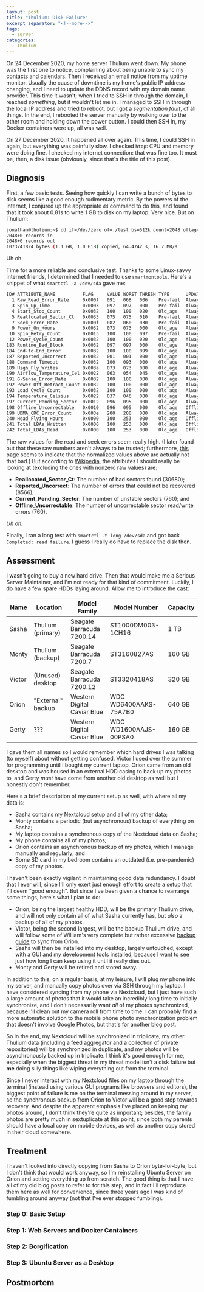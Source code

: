 ```yaml
---
layout: post
title: "Thulium: Disk Failure"
excerpt_separator: "<!--more-->"
tags:
  - server
categories:
  - Thulium
---
```


On 24 December 2020, my home server Thulium went down. My phone was the first one to notice, complaining about being unable to sync my contacts and calendars. Then I received an email notice from my uptime monitor. Usually the cause of downtime is my home's public IP address changing, and I need to update the DDNS record with my domain name provider. This time it wasn't; when I tried to SSH in through the domain, I reached *something*, but it wouldn't let me in. I managed to SSH in through the local IP address and tried to reboot, but I got a *segmentation fault*, of all things. In the end, I rebooted the server manually by walking over to the other room and holding down the power button. I could then SSH in, my Docker containers were up, all was well.

On 27 December 2020, it happened all over again. This time, I could SSH in again, but everything was painfully slow. I checked `htop`: CPU and memory were doing fine. I checked my internet connection: that was fine too. It must be, then, a disk issue (obviously, since that's the title of this post).

<!--more-->

## Diagnosis

First, a few basic tests. Seeing how quickly I can write a bunch of bytes to disk seems like a good enough rudimentary metric. By the powers of the internet, I conjured up the appropriate `dd` command to do this, and found that it took about 0.81s to write 1 GB to disk on my laptop. Very nice. But on Thulium:

```bash
jonathan@thulium:~$ dd if=/dev/zero of=./test bs=512k count=2048 oflag=direct
2048+0 records in
2048+0 records out
1073741824 bytes (1.1 GB, 1.0 GiB) copied, 64.4742 s, 16.7 MB/s
```

Uh oh.

Time for a more reliable and conclusive test. Thanks to some Linux-savvy internet friends, I determined that I needed to use `smartmontools`. Here's a snippet of what `smartctl -a /dev/sda` gave me:

```bash
ID# ATTRIBUTE_NAME          FLAG     VALUE WORST THRESH TYPE      UPDATED  WHEN_FAILED RAW_VALUE
  1 Raw_Read_Error_Rate     0x000f   091   068   006    Pre-fail  Always       -       85481351
  3 Spin_Up_Time            0x0003   097   097   000    Pre-fail  Always       -       0
  4 Start_Stop_Count        0x0032   100   100   020    Old_age   Always       -       60
  5 Reallocated_Sector_Ct   0x0033   075   075   010    Pre-fail  Always       -       30680
  7 Seek_Error_Rate         0x000f   082   060   030    Pre-fail  Always       -       170773956
  9 Power_On_Hours          0x0032   073   073   000    Old_age   Always       -       23717
 10 Spin_Retry_Count        0x0013   100   100   097    Pre-fail  Always       -       0
 12 Power_Cycle_Count       0x0032   100   100   020    Old_age   Always       -       60
183 Runtime_Bad_Block       0x0032   097   097   000    Old_age   Always       -       3
184 End-to-End_Error        0x0032   100   100   099    Old_age   Always       -       0
187 Reported_Uncorrect      0x0032   001   001   000    Old_age   Always       -       8566
188 Command_Timeout         0x0032   100   093   000    Old_age   Always       -       54 62 62
189 High_Fly_Writes         0x003a   073   073   000    Old_age   Always       -       27
190 Airflow_Temperature_Cel 0x0022   063   054   045    Old_age   Always       -       37 (Min/Max 36/38)
191 G-Sense_Error_Rate      0x0032   100   100   000    Old_age   Always       -       0
192 Power-Off_Retract_Count 0x0032   100   100   000    Old_age   Always       -       42
193 Load_Cycle_Count        0x0032   100   100   000    Old_age   Always       -       60
194 Temperature_Celsius     0x0022   037   046   000    Old_age   Always       -       37 (0 17 0 0 0)
197 Current_Pending_Sector  0x0012   096   095   000    Old_age   Always       -       760
198 Offline_Uncorrectable   0x0010   096   095   000    Old_age   Offline      -       760
199 UDMA_CRC_Error_Count    0x003e   200   200   000    Old_age   Always       -       0
240 Head_Flying_Hours       0x0000   100   253   000    Old_age   Offline      -       23718h+36m+46.063s
241 Total_LBAs_Written      0x0000   100   253   000    Old_age   Offline      -       9924139044
242 Total_LBAs_Read         0x0000   100   253   000    Old_age   Offline      -       2610062350
```

The raw values for the read and seek errors seem really high. (I later found out that these raw numbers aren't always to be trusted; furthermore, [this](http://www.users.on.net/~fzabkar/HDD/Seagate_SER_RRER_HEC.html) page seems to indicate that the normalized values above are actually not that bad.) But according to [Wikipedia](https://en.wikipedia.org/wiki/S.M.A.R.T.), the attributes I should really be looking at (excluding the ones with nonzero raw values) are:

* **Reallocated_Sector_Ct**: The number of bad sectors found (30680);
* **Reported_Uncorrect**: The number of errors that could not be recovered (8566);
* **Current_Pending_Sector**: The number of unstable sectors (760); and
* **Offline_Uncorrectable**: The number of uncorrectable sector read/write errors (760).

*Uh oh.*

Finally, I ran a long test with `smartctl -t long /dev/sda` and got back `Completed: read failure`. I guess I really do have to replace the disk then.

## Assessment

I wasn't going to buy a new hard drive. Then that would make me a Serious Server Maintainer, and I'm not ready for that kind of commitment. Luckily, I do have a few spare HDDs laying around. Allow me to introduce the cast:

| Name   | Location          | Model Family                | Model Number          | Capacity |
| ------ | ----------------- | --------------------------- | --------------------- | -------- |
| Sasha  | Thulium (primary) | Seagate Barracuda 7200.14   | ST1000DM003-1CH16     | 1 TB     |
| Monty  | Thulium (backup)  | Seagate Barracuda 7200.7    | ST3160827AS           | 160 GB   |
| Victor | (Unused) desktop  | Seagate Barracuda 7200.12   | ST3320418AS           | 320 GB   |
| Orion  | "External" backup | Western Digital Caviar Blue | WDC WD6400AAKS-75A7B0 | 640 GB   |
| Gerty  | ???               | Western Digital Caviar Blue | WDC WD1600AAJS-00PSA0 | 160 GB   |

I gave them all names so I would remember which hard drives I was talking (to myself) about without getting confused. Victor I used over the summer for programming until I bought my current laptop, Orion came from an old desktop and was housed in an external HDD casing to back up my photos to, and Gerty *must* have come from another old desktop as well but I honestly don't remember.

Here's a brief description of my current setup as well, with where all my data is:

* Sasha contains my Nextcloud setup and all of my other data;
* Monty contains a periodic (but asynchronous) backup of everything on Sasha;
* My laptop contains a synchronous copy of the Nextcloud data on Sasha;
* My phone contains all of my photos;
* Orion contains an asynchronous backup of my photos, which I manage manually and regularly; and
* Some SD card in my bedroom contains an outdated (i.e. pre-pandemic) copy of my photos.

I haven't been exactly vigilant in maintaining good data redundancy. I doubt that I ever will, since I'll only exert just enough effort to create a setup that I'll deem "good enough". But since I've been given a chance to rearrange some things, here's what I plan to do:

* Orion, being the largest healthy HDD, will be the primary Thulium drive, and will not only contain all of what Sasha currently has, but *also* a backup of all of my photos.
* Victor, being the second largest, will be the backup Thulium drive, and will follow some of William's very complete but rather excessive [backup guide](https://www.williamjbowman.com/blog/2020/06/30/setting-up-your-backup-service/) to sync from Orion.
* Sasha will then be installed into my desktop, largely untouched, except with a GUI and my development tools installed, because I want to see just how long I can keep using it until it really dies out.
* Monty and Gerty will be retired and stored away.

In addition to this, on a regular basis, at my leisure, I will plug my phone into my server, and manually copy photos over via SSH through my laptop. I have considered syncing from my phone via Nextcloud, but I just have such a large amount of photos that it would take an incredibly long time to initially synchronize, and I don't necessarily want *all* of my photos synchronized, because I'll clean out my camera roll from time to time. I can probably find a more automatic solution to the mobile phone photo synchronization problem that doesn't involve Google Photos, but that's for another blog post.

So in the end, my Nextcloud will be synchronized in triplicate, my other Thulium data (including a feed aggregator and a collection of private repositories) will be synchronized in duplicate, and my photos will be asynchronously backed up in triplicate. I think it's good enough for me, especially when the biggest threat in my threat model isn't a disk failure but **me** doing silly things like wiping everything out from the terminal.

Since I never interact with my Nextcloud files on my laptop through the terminal (instead using various GUI programs like browsers and editors), the biggest point of failure is me on the terminal messing around in my server, so the synchronous backup from Orion to Victor will be a good step towards recovery. And despite the apparent emphasis I've placed on keeping my photos around, I don't think they're quite as important; besides, the family photos are pretty much in sextuplicate at this point, since both my parents should have a local copy on mobile devices, as well as another copy stored in their cloud somewhere.

## Treatment

I haven't looked into directly copying from Sasha to Orion byte-for-byte, but I don't think that would work anyway, so I'm reinstalling Ubuntu Server on Orion and setting everything up from scratch. The good thing is that I have all of my old blog posts to refer to for this step, and in fact I'll reproduce them here as well for convenience, since three years ago I was kind of fumbling around anyway (not that I've ever stopped fumbling).

### Step 0: Basic Setup

### Step 1: Web Servers and Docker Containers

### Step 2: Borgification

### Step 3: Ubuntu Server as a Desktop

## Postmortem
